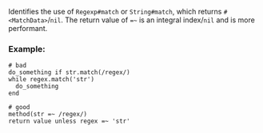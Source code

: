 Identifies the use of `Regexp#match` or `String#match`, which
returns `#<MatchData>`/`nil`. The return value of `=~` is an integral
index/`nil` and is more performant.

### Example:
    # bad
    do_something if str.match(/regex/)
    while regex.match('str')
      do_something
    end

    # good
    method(str =~ /regex/)
    return value unless regex =~ 'str'